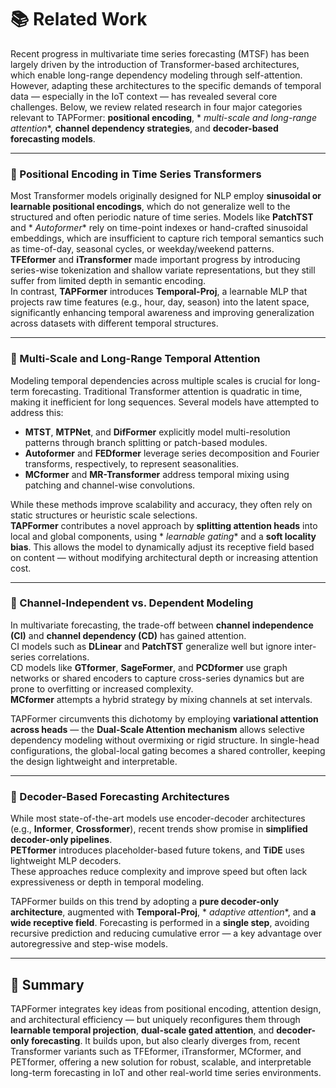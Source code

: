 # 📚 Related Work

Recent progress in multivariate time series forecasting (MTSF) has been largely driven by the introduction of
Transformer-based architectures, which enable long-range dependency modeling through self-attention. However, adapting
these architectures to the specific demands of temporal data — especially in the IoT context — has revealed several core
challenges. Below, we review related research in four major categories relevant to TAPFormer: **positional encoding**, *
*multi-scale and long-range attention**, **channel dependency strategies**, and **decoder-based forecasting models**.

---

### 🔢 Positional Encoding in Time Series Transformers

Most Transformer models originally designed for NLP employ **sinusoidal or learnable positional encodings**, which do
not generalize well to the structured and often periodic nature of time series. Models like **PatchTST** and *
*Autoformer** rely on time-point indexes or hand-crafted sinusoidal embeddings, which are insufficient to capture rich
temporal semantics such as time-of-day, seasonal cycles, or weekday/weekend patterns.  
**TFEformer** and **iTransformer** made important progress by introducing series-wise tokenization and shallow variate
representations, but they still suffer from limited depth in semantic encoding.  
In contrast, **TAPFormer** introduces **Temporal-Proj**, a learnable MLP that projects raw time features (e.g., hour,
day, season) into the latent space, significantly enhancing temporal awareness and improving generalization across
datasets with different temporal structures.

---

### 🔭 Multi-Scale and Long-Range Temporal Attention

Modeling temporal dependencies across multiple scales is crucial for long-term forecasting. Traditional Transformer
attention is quadratic in time, making it inefficient for long sequences. Several models have attempted to address this:

- **MTST**, **MTPNet**, and **DifFormer** explicitly model multi-resolution patterns through branch splitting or
  patch-based modules.
- **Autoformer** and **FEDformer** leverage series decomposition and Fourier transforms, respectively, to represent
  seasonalities.
- **MCformer** and **MR-Transformer** address temporal mixing using patching and channel-wise convolutions.

While these methods improve scalability and accuracy, they often rely on static structures or heuristic scale
selections.  
**TAPFormer** contributes a novel approach by **splitting attention heads** into local and global components, using *
*learnable gating** and a **soft locality bias**. This allows the model to dynamically adjust its receptive field based
on content — without modifying architectural depth or increasing attention cost.

---

### 🔁 Channel-Independent vs. Dependent Modeling

In multivariate forecasting, the trade-off between **channel independence (CI)** and **channel dependency (CD)** has
gained attention.  
CI models such as **DLinear** and **PatchTST** generalize well but ignore inter-series correlations.  
CD models like **GTformer**, **SageFormer**, and **PCDformer** use graph networks or shared encoders to capture
cross-series dynamics but are prone to overfitting or increased complexity.  
**MCformer** attempts a hybrid strategy by mixing channels at set intervals.

TAPFormer circumvents this dichotomy by employing **variational attention across heads** — the **Dual-Scale Attention
mechanism** allows selective dependency modeling without overmixing or rigid structure. In single-head configurations,
the global-local gating becomes a shared controller, keeping the design lightweight and interpretable.

---

### 🧠 Decoder-Based Forecasting Architectures

While most state-of-the-art models use encoder-decoder architectures (e.g., **Informer**, **Crossformer**), recent
trends show promise in **simplified decoder-only pipelines**.  
**PETformer** introduces placeholder-based future tokens, and **TiDE** uses lightweight MLP decoders.  
These approaches reduce complexity and improve speed but often lack expressiveness or depth in temporal modeling.

TAPFormer builds on this trend by adopting a **pure decoder-only architecture**, augmented with **Temporal-Proj**, *
*adaptive attention**, and **a wide receptive field**. Forecasting is performed in a **single step**, avoiding recursive
prediction and reducing cumulative error — a key advantage over autoregressive and step-wise models.

---

## 🧩 Summary

TAPFormer integrates key ideas from positional encoding, attention design, and architectural efficiency — but uniquely
reconfigures them through **learnable temporal projection**, **dual-scale gated attention**, and **decoder-only
forecasting**. It builds upon, but also clearly diverges from, recent Transformer variants such as TFEformer,
iTransformer, MCformer, and PETformer, offering a new solution for robust, scalable, and interpretable long-term
forecasting in IoT and other real-world time series environments.

